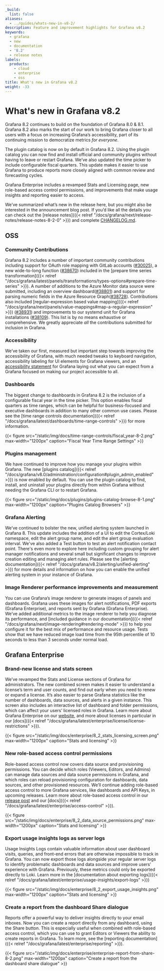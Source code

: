 ```yaml
---
_build:
  list: false
aliases:
  - ../guides/whats-new-in-v8-2/
description: Feature and improvement highlights for Grafana v8.2
keywords:
  - grafana
  - new
  - documentation
  - '8.2'
  - release notes
labels:
  products:
    - cloud
    - enterprise
    - oss
title: What's new in Grafana v8.2
weight: -33
---
```


# What's new in Grafana v8.2

Grafana 8.2 continues to build on the foundation of Grafana 8.0 & 8.1. Grafana 8.2 also marks the start of our work to bring Grafana closer to all users with a focus on increasing Grafana’s accessibility, part of its continuing mission to democratize metrics _for everyone_.

The plugin catalog is now on by default in Grafana 8.2. Using the plugin catalog you can now find and install official and community plugins without having to leave or restart Grafana. We’ve also updated the time picker to include configurable fiscal quarters. This update makes it easier to use Grafana to produce reports more closely aligned with common review and forecasting cycles.

Grafana Enterprise includes a revamped Stats and Licensing page, new role-based access control permissions, and improvements that make usage insights and reporting easier to access.

We’ve summarized what’s new in the release here, but you might also be interested in the announcement blog post. If you’d like all the details you can check out the [release notes]({{< relref "/docs/grafana/next/release-notes/release-notes-8-2-0" >}}) and complete [CHANGELOG.md](https://github.com/grafana/grafana/blob/master/CHANGELOG.md).

## OSS

### Community Contributions

Grafana 8.2 includes a number of important community contributions including support for OAuth role mapping with GitLab accounts ([#30025](https://github.com/grafana/grafana/pull/30025)), a new wide-to-long function ([#38670](https://github.com/grafana/grafana/pull/38670)) included in the [prepare time series transformation]({{< relref "/docs/grafana/latest/panels/transformations/types-options#prepare-time-series" >}}). A number of additions to the Azure Monitor data source were submitted, including an overview dashboard([#38801](https://github.com/grafana/grafana/pull/38801)) and support for parsing numeric fields in the Azure Resource Graph([#38728](https://github.com/grafana/grafana/pull/38728)). Contributions also included [regular-expression based value mapping]({{< relref "/docs/grafana/next/panels/value-mappings#map-a-regular-expression" >}}) ([#38931](https://github.com/grafana/grafana/pull/38931)) and improvements to our systemd unit for Grafana installations ([#38109](https://github.com/grafana/grafana/pull/38109)). This list is by no means exhaustive or comprehensive. We greatly appreciate _all_ the contributions submitted for inclusion in Grafana.

### Accessibility

We’ve taken our first, measured but important step towards improving the accessibility of Grafana, with much needed tweaks to keyboard navigation, accessibility labeling for UI elements for Grafana viewers, and an [accessibility statement](/accessibility/) for Grafana laying out what you can expect from a Grafana focused on making our project accessible to all.

### Dashboards

The biggest change to dashboards in Grafana 8.2 is the inclusion of a configurable fiscal year in the time picker. This option enables fiscal quarters as time ranges, which can be helpful for business-focused and executive dashboards in addition to many other common use cases. Please see the [time range controls documentation]({{< relref "/docs/grafana/latest/dashboards/time-range-controls" >}}) for more information.

{{< figure src="/static/img/docs/time-range-controls/fiscal_year-8-2.png" max-width="1200px" caption="Fiscal Year Time Range Settings" >}}

### Plugins management

We have continued to improve how you manage your plugins within Grafana. The new [plugins catalog]({{< relref "/docs/grafana/v8.0/administration/configuration#plugin_admin_enabled" >}}) is now enabled by default. You can use the plugin catalog to find, install, and uninstall your plugins directly from within Grafana without needing the Grafana CLI or to restart Grafana.

{{< figure src="/static/img/docs/plugins/plugins-catalog-browse-8-1.png" max-width="1200px" caption="Plugins Catalog Browsers" >}}

### Grafana Alerting

We’ve continued to bolster the new, unified alerting system launched in Grafana 8. This update includes the addition of a UI to edit the Cortex/Loki namespace, edit the alert group name, and edit the alert group evaluation interval. We've also added a Test button to test an alert notification contact point. There's even more to explore here including custom grouping for alert manager notifications and several small but significant changes to improve creation editing and managing alert rules. Please see the [alerting documentation]({{< relref "/docs/grafana/v8.2/alerting/unified-alerting" >}}) for more details and information on how you can enable the unified alerting system in your instance of Grafana.

### Image Renderer performance improvements and measurement

You can use Grafana’s image renderer to generate images of panels and dashboards. Grafana uses these images for alert notifications, PDF exports (Grafana Enterprise), and reports sent by Grafana (Grafana Enterprise). We’ve added additional metrics to the image renderer to help you diagnose its performance, and [included guidance in our documentation]({{< relref "/docs/grafana/next/image-rendering#rendering-mode" >}}) to help you configure it for the best mix of performance and resource usage. Tests show that we have reduced image load time from the 95th percentile of 10 seconds to less than 3 seconds under normal load.

## Grafana Enterprise

### Brand-new license and stats screen

We’ve revamped the Stats and License sections of Grafana for administrators. The new combined screen makes it easier to understand a license’s term and user counts, and find out early when you need to renew or expand a license. It’s also easier to parse Grafana statistics like the number of dashboards, data sources, and alerts in a given instance. This screen also includes an interactive list of dashboard and folder permissions, which can affect your users’ licensed roles in Grafana. Learn more about Grafana Enterprise on our [website](/products/enterprise/grafana/), and more about licenses in particular in our [docs]({{< relref "/docs/grafana/latest/enterprise/license/license-restrictions" >}}).

{{< figure src="/static/img/docs/enterprise/8_2_stats_licensing_screen.png" max-width="1200px" caption="Stats and licensing" >}}

### New role-based access control permissions

Role-based access control now covers data source and provisioning permissions. You can decide which roles (Viewers, Editors, and Admins) can manage data sources and data source permissions in Grafana, and which roles can reload provisioning configuration for dashboards, data sources, and other provisioned resources. We’ll continue adding role-based access control to more Grafana services, like dashboards and API Keys, in upcoming releases. Learn more about role-based access control in our [release post](/blog/2021/06/23/new-in-grafana-enterprise-8.0-fine-grained-access-control-for-reporting-and-user-management/) and our [docs]({{< relref "/docs/grafana/latest/enterprise/access-control" >}}).

{{< figure src="/static/img/docs/enterprise/8_2_data_source_permissions.png" max-width="1200px" caption="Stats and licensing" >}}

### Export usage insights logs as server logs

Usage Insights Logs contain valuable information about user dashboard visits, queries, and front-end errors that are otherwise impossible to track in Grafana. You can now export those logs alongside your regular server logs to identify problematic dashboards and data sources and improve users’ experience with Grafana. Previously, these metrics could only be exported directly to Loki. Learn more in the [documentation about exporting logs]({{< relref "/docs/grafana/latest/enterprise/usage-insights/export-logs" >}})

{{< figure src="/static/img/docs/enterprise/8_2_export_usage_insights.png" max-width="1200px" caption="Stats and licensing" >}}

### Create a report from the dashboard Share dialogue

Reports offer a powerful way to deliver insights directly to your email inboxes. Now you can create a report directly from any dashboard, using the Share button. This is especially useful when combined with role-based access control, which you can use to grant Editors or Viewers the ability to create reports in Grafana. To learn more, see the [reporting documentation]({{< relref "/docs/grafana/latest/enterprise/reporting" >}}).

{{< figure src="/static/img/docs/enterprise/enterprise-report-from-share-8-2.png" max-width="1200px" caption="Create a report from the dashboard share dialogue" >}}
